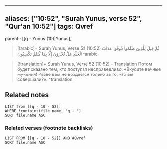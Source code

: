 
---
aliases: ["10:52", "Surah Yunus, verse 52", "Qur'an 10:52"]
tags: Qvref
---

parent:: [[q - Yunus (10)|Yunus]]

> [!arabic]+ Surah Yunus, Verse 52 (10:52)
> <span class="quran-arabic">ثُمَّ قِيلَ لِلَّذِينَ ظَلَمُوا۟ ذُوقُوا۟ عَذَابَ ٱلْخُلْدِ هَلْ تُجْزَوْنَ إِلَّا بِمَا كُنتُمْ تَكْسِبُونَ</span>
^arabic

> [!translation]+ Surah Yunus, Verse 52 (10:52) - Translation
> Потом будет сказано тем, кто поступал несправедливо: «Вкусите вечные мучения! Разве вам не воздается только за то, что вы совершали?».
^translation



## Related notes
```dataview
LIST from [[q - 10 - 52]]
WHERE !contains(file.name, "q - ")
SORT file.name ASC
```

### Related verses (footnote backlinks)
```dataview
LIST FROM [[q - 10 - 52]] AND #Qvref
SORT file.name ASC
```

